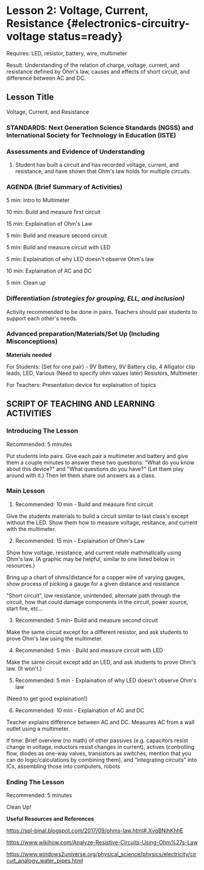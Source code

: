 # Lesson 2: Voltage, Current, Resistance {#electronics-circuitry-voltage status=ready}

<div class='requirements' markdown='1'>

Requires: LED, resistor,  battery, wire, multimeter

Result: Understanding of the relation of charge, voltage, current, and resistance defined by Ohm's law, causes and effects of short circuit, and difference between AC and DC.


</div>

## Lesson Title

Voltage, Current, and Resistance

### STANDARDS: Next Generation Science Standards (NGSS) and International Society for Technology in Education (ISTE)



### Assessments and Evidence of Understanding

1. Student has built a circuit and has recorded voltage, current, and resistance, and have shown that Ohm's law holds for multiple circuits.

### AGENDA (Brief Summary of Activities)

5 min: Intro to Multimeter

10 min: Build and measure first circuit

15 min: Explaination of Ohm's Law

5 min: Build and measure second circuit

5 min: Build and measure circuit with LED

5 min: Explaination of why LED doesn't observe Ohm's law

10 min: Explaination of AC and DC

5 min: Clean up

### Differentiation _(strategies for grouping, ELL, and inclusion)_

Activity recommended to be done in pairs. Teachers should pair students to support each other's needs.

### Advanced preparation/Materials/Set Up (Including Misconceptions)

**Materials needed**

For Students: (Set for one pair) - 9V Battery, 9V Battery clip, 4 Alligator clip leads, LED, Various (Need to specify ohm values later) Resistors, Multimeter

For Teachers: Presentation device for explaination of topics


## SCRIPT OF TEACHING AND LEARNING ACTIVITIES


### Introducing The Lesson

Recommended: 5 minutes

Put students into pairs. Give each pair a multimeter and battery and give them a couple minutes to answer these two questions: "What do you know about this device?" and "What questions do you have?" (Let them play around with it.) Then let them share out answers as a class.

### Main Lesson

1. Recommended: 10 min - Build and measure first circuit

Give the students materials to build a circuit similar to last class's except without the LED. Show them how to measure voltage, resitance, and current with the multimeter.

2. Recommended: 15 min - Explaination of Ohm's Law

Show how voltage, resistance, and current relate mathmatically using Ohm's law. (A graphic may be helpful, similar to one listed below in resources.)

Bring up a chart of ohms/distance for a copper wire of varying gauges, show process of picking a gauge for a given distance and resistance

“Short circuit”, low resistance, unintended, alternate path through the circuit, how that could damage components in the circuit, power source, start fire, etc…

3. Recommended: 5 min- Build and measure second circuit

Make the same circuit except for a different resistor, and ask students to prove Ohm's law using the multimeter.

4. Recommended: 5 min - Build and measure circuit with LED

Make the same circuit except add an LED, and ask students to prove Ohm's law. (It won't.)

5. Recommended: 5 min - Explaination of why LED doesn't observe Ohm's law

(Need to get good explaination!)

6. Recommended: 10 min - Explaination of AC and DC

Teacher explains difference between AC and DC. Measures AC from a wall outlet using a multimeter.

If time: Brief overview (no math) of other passives (e.g. capacitors resist change in voltage, inductors resist changes in current), actives (controlling flow, diodes as one-way valves, transistors as switches, mention that you can do logic/calculations by combining them), and “integrating circuits” into ICs, assembling those into computers, robots

### Ending The Lesson

Recommended: 5 minutes

Clean Up!

**Useful Resources and References**

https://spl-binal.blogspot.com/2017/09/ohms-law.html#.XvqBNihKhhE

https://www.wikihow.com/Analyze-Resistive-Circuits-Using-Ohm%27s-Law

https://www.windows2universe.org/physical_science/physics/electricity/circuit_analogy_water_pipes.html
